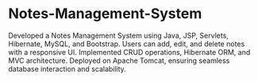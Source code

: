 # Notes-Management-System
Developed a Notes Management System using Java, JSP, Servlets, Hibernate, MySQL, and Bootstrap. Users can add, edit, and delete notes with a responsive UI. Implemented CRUD operations, Hibernate ORM, and MVC architecture. Deployed on Apache Tomcat, ensuring seamless database interaction and scalability.

